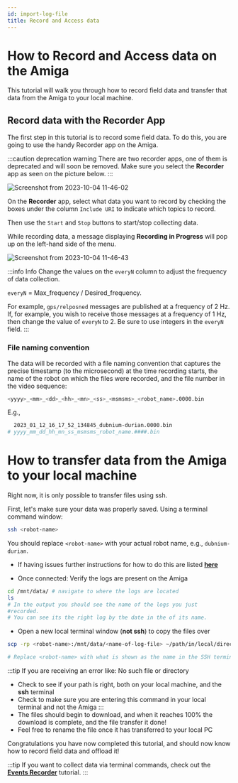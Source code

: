 ```yaml
---
id: import-log-file
title: Record and Access data
---
```


# How to Record and Access data on the Amiga

This tutorial will walk you through how to record field data and
transfer that data from the Amiga to your local machine.

## Record data with the Recorder App

The first step in this tutorial is to record some field data. To
do this, you are going to use the handy Recorder app on the
Amiga.

:::caution deprecation warning
There are two recorder apps, one of them is deprecated and will soon be removed.
Make sure you select the **Recorder** app as seen on the picture below.
:::

![Screenshot from 2023-10-04 11-46-02](https://github.com/farm-ng/amiga-dev-kit/assets/39603677/f26485f5-d71b-4aa6-adc8-986216b5b761)

On the **Recorder** app, select what data you want to record by checking
the boxes under the column `Include URI` to indicate which topics to record.

Then use the `Start` and `Stop` buttons to start/stop collecting data.

While recording data, a message displaying **Recording in Progress** will pop up
on the left-hand side of the menu.

![Screenshot from 2023-10-04 11-46-43](https://github.com/farm-ng/amiga-dev-kit/assets/39603677/8464afd9-88fb-43b0-b624-1e308e13c36b)

:::info Info
Change the values on the `everyN` column to adjust the frequency of data collection.

`everyN` = Max_frequency / Desired_frequency.

For example, `gps/relposned` messages are published at a frequency of 2 Hz.
If, for example, you wish to receive those messages at a frequency of 1 Hz,
then change the value of `everyN` to 2.
Be sure to use integers in the `everyN` field.
:::

### File naming convention

The data will be recorded with a file naming convention that captures the precise timestamp (to the microsecond)
at the time recording starts, the name of the robot on which the files were recorded,
and the file number in the video sequence:

```bash
<yyyy>_<mm>_<dd>_<hh>_<mn>_<ss>_<msmsms>_<robot_name>.0000.bin
```

E.g.,

```bash
  2023_01_12_16_17_52_134845_dubnium-durian.0000.bin
# yyyy_mm_dd_hh_mn_ss_msmsms_robot_name.####.bin
```

# How to transfer data from the Amiga to your local machine

Right now, it is only possible to transfer files using ssh.

First, let's make sure your data was properly saved.
Using a terminal command window:

```bash
ssh <robot-name>
```

You should replace `<robot-name>` with your actual robot name, e.g., `dubnium-durian`.

- If having issues further instructions for how to do this are
listed
[**here**](/docs/brain/custom-applications.mdx#ssh-configuration)

- Once connected: Verify the logs are present on the Amiga

```bash
cd /mnt/data/ # navigate to where the logs are located
ls
# In the output you should see the name of the logs you just
#recorded.
# You can see its the right log by the date in the of its name.
```

- Open a new local terminal window (**not ssh**) to copy the files over

```bash
scp -rp <robot-name>:/mnt/data/<name-of-log-file> ~/path/in/local/directory

# Replace <robot-name> with what is shown as the name in the SSH terminal
```

:::tip
If you are receiving an error like: No such file or directory

- Check to see if your path is right, both on your local machine,
and the **ssh** terminal
- Check to make sure you are entering this command in your local
terminal and not the Amiga
:::
- The files should begin to download, and when it reaches 100%
the download is complete, and the file transfer it done!
- Feel free to rename the file once it has transferred to your local PC

Congratulations you have now completed this tutorial, and should
now know how to record field data and offload it!

:::tip
If you want to collect data via terminal commands, check out
the [**Events Recorder**](https://amiga.farm-ng.com/docs/examples/events_recorder/) tutorial.
:::
